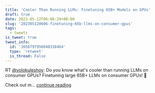 ```yaml
---
title: 'Cooler Than Running LLMs: Finetuning 65B+ Models on GPUs'
draft: true
date: 2023-05-12T06:06:29+00:00
slug: '202305120606-finetuning-65b-llms-on-consumer-gpus'
tags:
  - tweets
is_tweet: true
tweet_info:
  id: '1656797956048318464'
  type: 'retweet'
  is_thread: False
---
```




RT [@volokuleshov](https://x.com/volokuleshov): Do you know what's cooler than running LLMs on consumer GPUs? Finetuning large 65B+ LLMs on consumer GPUs! 🤖

Check out m… [continue reading](https://x.com/sytelus/status/1656797956048318464)
